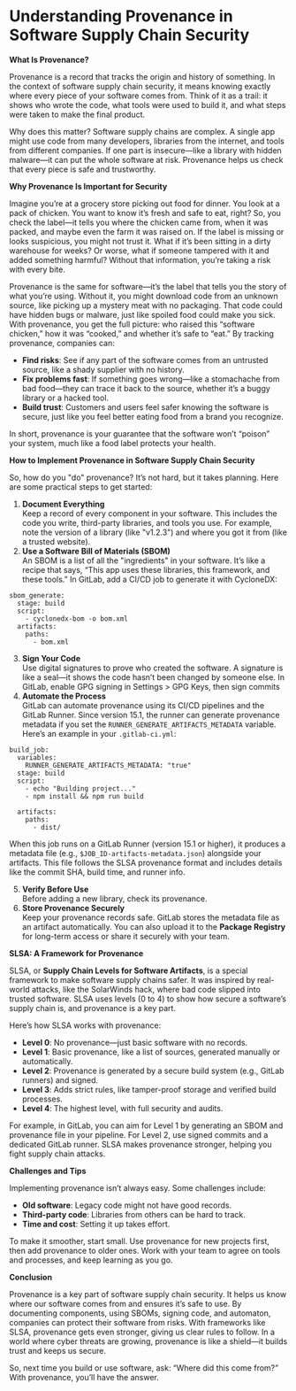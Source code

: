 # Understanding Provenance in Software Supply Chain Security

**What Is Provenance?**

Provenance is a record that tracks the origin and history of something. In the context of software supply chain security, it means knowing exactly where every piece of your software comes from. Think of it as a trail: it shows who wrote the code, what tools were used to build it, and what steps were taken to make the final product.

Why does this matter? Software supply chains are complex. A single app might use code from many developers, libraries from the internet, and tools from different companies. If one part is insecure—like a library with hidden malware—it can put the whole software at risk. Provenance helps us check that every piece is safe and trustworthy.

**Why Provenance Is Important for Security**

Imagine you’re at a grocery store picking out food for dinner. You look at a pack of chicken. You want to know it’s fresh and safe to eat, right? So, you check the label—it tells you where the chicken came from, when it was packed, and maybe even the farm it was raised on. If the label is missing or looks suspicious, you might not trust it. What if it’s been sitting in a dirty warehouse for weeks? Or worse, what if someone tampered with it and added something harmful? Without that information, you’re taking a risk with every bite.

Provenance is the same for software—it’s the label that tells you the story of what you’re using. Without it, you might download code from an unknown source, like picking up a mystery meat with no packaging. That code could have hidden bugs or malware, just like spoiled food could make you sick. With provenance, you get the full picture: who raised this “software chicken,” how it was “cooked,” and whether it’s safe to “eat.” By tracking provenance, companies can:

* **Find risks**: See if any part of the software comes from an untrusted source, like a shady supplier with no history.
* **Fix problems fast**: If something goes wrong—like a stomachache from bad food—they can trace it back to the source, whether it’s a buggy library or a hacked tool.
* **Build trust**: Customers and users feel safer knowing the software is secure, just like you feel better eating food from a brand you recognize.

In short, provenance is your guarantee that the software won’t “poison” your system, much like a food label protects your health.

**How to Implement Provenance in Software Supply Chain Security**

So, how do you "do" provenance? It’s not hard, but it takes planning. Here are some practical steps to get started:

1. **Document Everything**   \
   Keep a record of every component in your software. This includes the code you write, third-party libraries, and tools you use. For example, note the version of a library (like "v1.2.3") and where you got it from (like a trusted website).
2. **Use a Software Bill of Materials (SBOM)**   \
   An SBOM is a list of all the "ingredients" in your software. It’s like a recipe that says, “This app uses these libraries, this framework, and these tools.” In GitLab, add a CI/CD job to generate it with CycloneDX:

```
sbom_generate:
  stage: build
  script:
    - cyclonedx-bom -o bom.xml
  artifacts:
    paths:
      - bom.xml
```

3. **Sign Your Code**   \
   Use digital signatures to prove who created the software. A signature is like a seal—it shows the code hasn’t been changed by someone else. In GitLab, enable GPG signing in Settings > GPG Keys, then sign commits
4. **Automate the Process**   \
   GitLab can automate provenance using its CI/CD pipelines and the GitLab Runner. Since version 15.1, the runner can generate provenance metadata if you set the `RUNNER_GENERATE_ARTIFACTS_METADATA` variable. Here’s an example in your `.gitlab-ci.yml`:

```
build_job:
  variables:
    RUNNER_GENERATE_ARTIFACTS_METADATA: "true"
  stage: build
  script:
    - echo "Building project..."
    - npm install && npm run build

  artifacts:
    paths:
      - dist/
```

When this job runs on a GitLab Runner (version 15.1 or higher), it produces a metadata file (e.g., `$JOB_ID-artifacts-metadata.json`) alongside your artifacts. This file follows the SLSA provenance format and includes details like the commit SHA, build time, and runner info.

5. **Verify Before Use**   \
   Before adding a new library, check its provenance.
6. **Store Provenance Securely**   \
   Keep your provenance records safe. GitLab stores the metadata file as an artifact automatically. You can also upload it to the **Package Registry** for long-term access or share it securely with your team.

**SLSA: A Framework for Provenance**

SLSA, or **Supply Chain Levels for Software Artifacts**, is a special framework to make software supply chains safer. It was inspired by real-world attacks, like the SolarWinds hack, where bad code slipped into trusted software. SLSA uses levels (0 to 4) to show how secure a software’s supply chain is, and provenance is a key part.

Here’s how SLSA works with provenance:

* **Level 0**: No provenance—just basic software with no records.
* **Level 1**: Basic provenance, like a list of sources, generated manually or automatically.
* **Level 2**: Provenance is generated by a secure build system (e.g., GitLab runners) and signed.
* **Level 3**: Adds strict rules, like tamper-proof storage and verified build processes.
* **Level 4**: The highest level, with full security and audits.

For example, in GitLab, you can aim for Level 1 by generating an SBOM and provenance file in your pipeline. For Level 2, use signed commits and a dedicated GitLab runner. SLSA makes provenance stronger, helping you fight supply chain attacks.

**Challenges and Tips**

Implementing provenance isn’t always easy. Some challenges include:

* **Old software**: Legacy code might not have good records.
* **Third-party code**: Libraries from others can be hard to track.
* **Time and cost**: Setting it up takes effort.

To make it smoother, start small. Use provenance for new projects first, then add provenance to older ones. Work with your team to agree on tools and processes, and keep learning as you go.

**Conclusion**

Provenance is a key part of software supply chain security. It helps us know where our software comes from and ensures it’s safe to use. By documenting components, using SBOMs, signing code, and automaton, companies can protect their software from risks. With frameworks like SLSA, provenance gets even stronger, giving us clear rules to follow. In a world where cyber threats are growing, provenance is like a shield—it builds trust and keeps us secure.

So, next time you build or use software, ask: “Where did this come from?” With provenance, you’ll have the answer.
